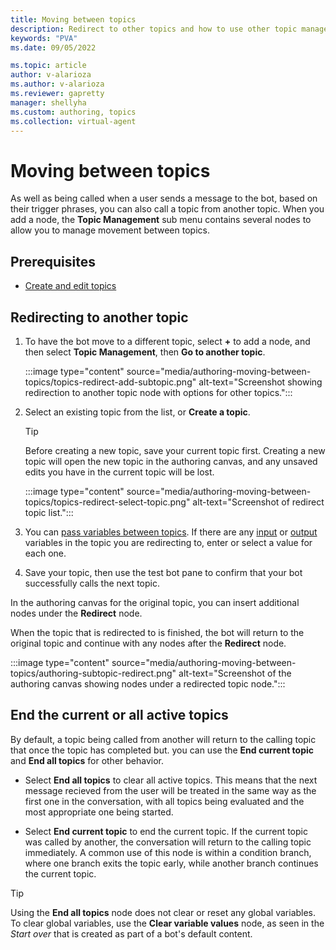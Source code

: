 ```yaml
---
title: Moving between topics
description: Redirect to other topics and how to use other topic management nodes.
keywords: "PVA"
ms.date: 09/05/2022

ms.topic: article
author: v-alarioza
ms.author: v-alarioza
ms.reviewer: gapretty
manager: shellyha
ms.custom: authoring, topics
ms.collection: virtual-agent
---
```


# Moving between topics

As well as being called when a user sends a message to the bot, based on their trigger phrases, you can also call a topic from another topic. When you add a node, the **Topic Management** sub menu contains several nodes to allow you to manage movement between topics.

## Prerequisites

- [Create and edit topics](authoring-create-edit-topics.md)

## Redirecting to another topic

1. To have the bot move to a different topic, select **+** to add a node, and then select **Topic Management**, then **Go to another topic**.

    :::image type="content" source="media/authoring-moving-between-topics/topics-redirect-add-subtopic.png" alt-text="Screenshot showing redirection to another topic node with options for other topics.":::

1. Select an existing topic from the list, or **Create a topic**.

    > [!TIP]
    > Before creating a new topic, save your current topic first.
    > Creating a new topic will open the new topic in the authoring canvas, and any unsaved edits you have in the current topic will be lost.

    :::image type="content" source="media/authoring-moving-between-topics/topics-redirect-select-topic.png" alt-text="Screenshot of redirect topic list.":::

2. You can [pass variables between topics](authoring-variables.md#passing-variables-between-topics). If there are any [input](/authoring-variables.md#receive-values-from-other-topics) or [output](/authoring-variables.md#return-values-to-original-topics) variables in the topic you are redirecting to, enter or select a value for each one. 

3. Save your topic, then use the test bot pane to confirm that your bot successfully calls the next topic.

In the authoring canvas for the original topic, you can insert additional nodes under the **Redirect** node.

When the topic that is redirected to is finished, the bot will return to the original topic and continue with any nodes after the **Redirect** node.

:::image type="content" source="media/authoring-moving-between-topics/authoring-subtopic-redirect.png" alt-text="Screenshot of the authoring canvas showing nodes under a redirected topic node.":::

## End the current or all active topics

By default, a topic being called from another will return to the calling topic that once the topic has completed but. you can use the **End current topic** and **End all topics** for other behavior.

   - Select **End all topics** to clear all active topics. This means that the next message recieved from the user will be treated in the same way as the first one in the conversation, with all topics being evaluated and the most appropriate one being started. 

   - Select **End current topic** to end the current topic. If the current topic was called by another, the conversation will return to the calling topic immediately. A common use of this node is within a condition branch, where one branch exits the topic early, while another branch continues the current topic.

> [!TIP]
> Using the **End all topics** node does not clear or reset any global variables. To clear global variables, use the **Clear variable values** node, as seen in the _Start over_ that is created as part of a bot's default content.
